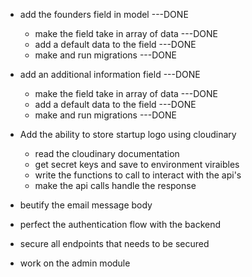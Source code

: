 * add the founders field in model ---DONE
    - make the field take in array of data ---DONE
    - add a default data to the field ---DONE
    - make and run migrations ---DONE
* add an additional information field ---DONE
    - make the field take in array of data ---DONE
    - add a default data to the field ---DONE
    - make and run migrations ---DONE

* Add the ability to store startup logo using cloudinary
    - read the cloudinary documentation
    - get secret keys and save to environment viraibles
    - write the functions to call to interact with the api's
    - make the api calls handle the response

* beutify the email message body
* perfect the authentication flow with the backend
* secure all endpoints that needs to be secured
* work on the admin module

    